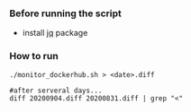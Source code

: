 ### Before running the script
- install [jq](https://stedolan.github.io/jq/download/) package

### How to run

```
./monitor_dockerhub.sh > <date>.diff

#after serveral days...
diff 20200904.diff 20200831.diff | grep "<"
```